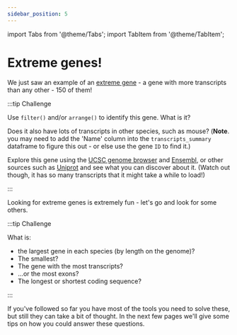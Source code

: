 ```yaml
---
sidebar_position: 5
---
```


import Tabs from '@theme/Tabs';
import TabItem from '@theme/TabItem';

# Extreme genes!

We just saw an example of an [extreme gene](./004_filter_join_merge.md#transcripts-example) - a gene with more
transcripts than any other - 150 of them!

:::tip Challenge

Use `filter()` and/or `arrange()` to identify this gene.  What is it?

Does it also have lots of transcripts in other species, such as mouse?  (**Note**. you may need to add the 'Name' column
into the `transcripts_summary` dataframe to figure this out - or else use the gene `ID` to find it.)

Explore this gene using the [UCSC genome browser](https://genome-euro.ucsc.edu) and [Ensembl](http://www.ensembl.org),
or other sources such as [Uniprot](https://www.uniprot.org) and see what you can discover about it.  (Watch out though,
it has so many transcripts that it might take a while to load!)

:::

Looking for extreme genes is extremely fun - let's go and look for some others.

:::tip Challenge

What is:

* the largest gene in each species (by length on the genome)?
* The smallest?
* The gene with the most transcripts?
* ...or the most exons?
* The longest or shortest coding sequence?

:::

If you've followed so far you have most of the tools you need to solve these, but still they can take a bit of thought.
In the next few pages we'll give some tips on how you could answer these questions.

